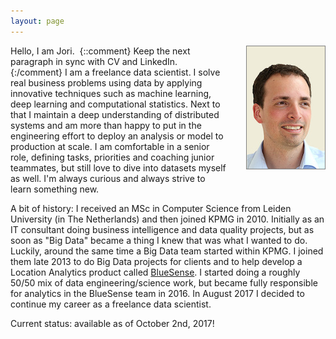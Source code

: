 ```yaml
---
layout: page
---
```


<style>
img {
    float: right;
    border: 1px solid gray;
    margin: 0px 0px 25px 30px;
}
</style>

<img src="/assets/img/jori-van-lier.jpg"/>

Hello, I am Jori. 
{::comment}
Keep the next paragraph in sync with CV and LinkedIn.
{:/comment}
I am a freelance data scientist. I solve real business problems using data by applying innovative techniques such as machine learning, deep learning and computational statistics. Next to that I maintain a deep understanding of distributed systems and am more than happy to put in the engineering effort to deploy an analysis or model to production at scale. I am comfortable in a senior role, defining tasks, priorities and coaching junior teammates, but still love to dive into datasets myself as well. I'm always curious and always strive to learn something new. 

A bit of history: I received an MSc in Computer Science from Leiden University (in The Netherlands) and then joined KPMG in 2010. Initially as an IT consultant doing business intelligence and data quality projects, but as soon as "Big Data" became a thing I knew that was what I wanted to do. Luckily, around the same time a Big Data team started within KPMG. I joined them late 2013 to do Big Data projects for clients and to help develop a Location Analytics product called [BlueSense](http://bluesense.io/). I started doing a roughly 50/50 mix of data engineering/science work, but became fully responsible for analytics in the BlueSense team in 2016. In August 2017 I decided to continue my career as a freelance data scientist. 

Current status: available as of October 2nd, 2017!
